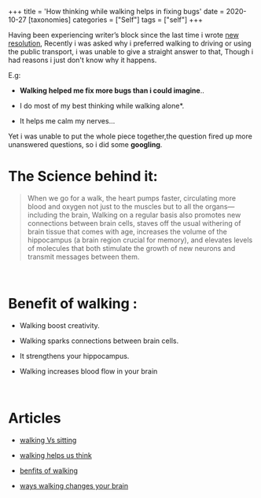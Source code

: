 +++
title = 'How thinking while walking helps in fixing bugs'
date = 2020-10-27
[taxonomies]
categories = ["Self"]
tags = ["self"]
+++

Having been experiencing writer’s block since the last time i wrote [new resolution](https://daveads.github.io/personal/2020/03/01/New-resolution.html), Recently i was asked why i preferred walking to driving or using the public transport, i was unable to give a straight answer to that, Though i had reasons i just don't know why it happens.

E.g:

* **Walking helped me fix more bugs than i could imagine**..

* I do most of my best thinking while walking alone*.

* It helps me calm my nerves…

Yet i was unable to put the whole piece together,the question fired up more unanswered questions, so i did some **googling**.


# **The Science behind it:**

> When we go for a walk, the heart pumps faster, circulating more blood and oxygen not just to the muscles but to all the organs—including the brain,  Walking on a regular basis also promotes new connections between brain cells, staves off the usual withering of brain tissue that comes with age, increases the volume of the hippocampus (a brain region crucial for memory), and elevates levels of molecules that both stimulate the growth of new neurons and transmit messages between them.

<br>

# Benefit of walking :

* Walking boost creativity.

* Walking sparks connections between brain cells.

* It strengthens your hippocampus.

* Walking increases blood flow in your brain

<br>

# Articles

* [walking Vs sitting](https://news.stanford.edu/2014/04/24/walking-vs-sitting-042414/)

* [walking helps us think](https://www.newyorker.com/tech/annals-of-technology/walking-helps-us-think/amp)

* [benfits of walking](https://www.forbes.com/sites/daviddisalvo/2016/10/30/six-reasons-why-walking-is-the-daily-brain-medicine-we-really-need/#5c22978252b8)

* [ways walking changes your brain](https://www.bustle.com/p/8-ways-walking-changes-your-brain-for-the-better-according-to-science-10077769)


